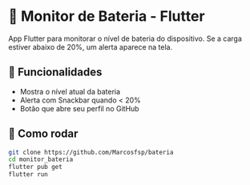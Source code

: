 # 📱 Monitor de Bateria - Flutter

App Flutter para monitorar o nível de bateria do dispositivo. Se a carga estiver abaixo de 20%, um alerta aparece na tela.

## 🚀 Funcionalidades

- Mostra o nível atual da bateria
- Alerta com Snackbar quando < 20%
- Botão que abre seu perfil no GitHub

## 🔧 Como rodar

```bash
git clone https://github.com/Marcosfsp/bateria
cd monitor_bateria
flutter pub get
flutter run
